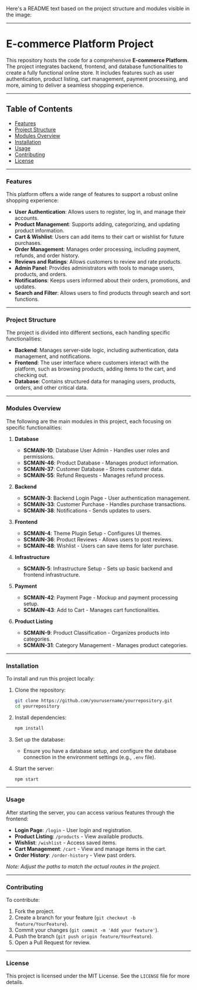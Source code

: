 Here's a README text based on the project structure and modules visible in the image:

---

# E-commerce Platform Project

This repository hosts the code for a comprehensive **E-commerce Platform**. The project integrates backend, frontend, and database functionalities to create a fully functional online store. It includes features such as user authentication, product listing, cart management, payment processing, and more, aiming to deliver a seamless shopping experience.

---

## Table of Contents

- [Features](#features)
- [Project Structure](#project-structure)
- [Modules Overview](#modules-overview)
- [Installation](#installation)
- [Usage](#usage)
- [Contributing](#contributing)
- [License](#license)

---

### Features

This platform offers a wide range of features to support a robust online shopping experience:

- **User Authentication**: Allows users to register, log in, and manage their accounts.
- **Product Management**: Supports adding, categorizing, and updating product information.
- **Cart & Wishlist**: Users can add items to their cart or wishlist for future purchases.
- **Order Management**: Manages order processing, including payment, refunds, and order history.
- **Reviews and Ratings**: Allows customers to review and rate products.
- **Admin Panel**: Provides administrators with tools to manage users, products, and orders.
- **Notifications**: Keeps users informed about their orders, promotions, and updates.
- **Search and Filter**: Allows users to find products through search and sort functions.

---

### Project Structure

The project is divided into different sections, each handling specific functionalities:

- **Backend**: Manages server-side logic, including authentication, data management, and notifications.
- **Frontend**: The user interface where customers interact with the platform, such as browsing products, adding items to the cart, and checking out.
- **Database**: Contains structured data for managing users, products, orders, and other critical data.

---

### Modules Overview

The following are the main modules in this project, each focusing on specific functionalities:

1. **Database**
   - **SCMAIN-10**: Database User Admin - Handles user roles and permissions.
   - **SCMAIN-46**: Product Database - Manages product information.
   - **SCMAIN-37**: Customer Database - Stores customer data.
   - **SCMAIN-55**: Refund Requests - Manages refund process.

2. **Backend**
   - **SCMAIN-3**: Backend Login Page - User authentication management.
   - **SCMAIN-33**: Customer Purchase - Handles purchase transactions.
   - **SCMAIN-38**: Notifications - Sends updates to users.

3. **Frontend**
   - **SCMAIN-4**: Theme Plugin Setup - Configures UI themes.
   - **SCMAIN-36**: Product Reviews - Allows users to post reviews.
   - **SCMAIN-48**: Wishlist - Users can save items for later purchase.

4. **Infrastructure**
   - **SCMAIN-5**: Infrastructure Setup - Sets up basic backend and frontend infrastructure.

5. **Payment**
   - **SCMAIN-42**: Payment Page - Mockup and payment processing setup.
   - **SCMAIN-43**: Add to Cart - Manages cart functionalities.

6. **Product Listing**
   - **SCMAIN-9**: Product Classification - Organizes products into categories.
   - **SCMAIN-31**: Category Management - Manages product categories.

---

### Installation

To install and run this project locally:

1. Clone the repository:

   ```bash
   git clone https://github.com/yourusername/yourrepository.git
   cd yourrepository
   ```

2. Install dependencies:

   ```bash
   npm install
   ```

3. Set up the database:

   - Ensure you have a database setup, and configure the database connection in the environment settings (e.g., `.env` file).

4. Start the server:

   ```bash
   npm start
   ```

---

### Usage

After starting the server, you can access various features through the frontend:

- **Login Page**: `/login` - User login and registration.
- **Product Listing**: `/products` - View available products.
- **Wishlist**: `/wishlist` - Access saved items.
- **Cart Management**: `/cart` - View and manage items in the cart.
- **Order History**: `/order-history` - View past orders.

*Note: Adjust the paths to match the actual routes in the project.*

---

### Contributing

To contribute:

1. Fork the project.
2. Create a branch for your feature (`git checkout -b feature/YourFeature`).
3. Commit your changes (`git commit -m 'Add your feature'`).
4. Push the branch (`git push origin feature/YourFeature`).
5. Open a Pull Request for review.

---

### License

This project is licensed under the MIT License. See the `LICENSE` file for more details.
